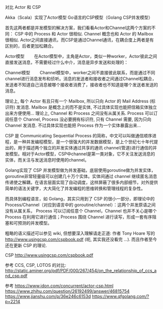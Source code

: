 对比 Actor 和 CSP



Akka（Scala）实现了Actor模型
Go语言的CSP模型（Golang CSP并发模型）


首先这两者都是并发模型的解决方案，我们看看Actor和Channel这两个方案的不同：
CSP 中的 Process 和 Actor 很相似. Channel 概念也和 Actor 的 Mailbox 很相似.
Actor之间直接通讯，而CSP是通过Channel通讯，在耦合度上两者是有区别的，后者更加松耦合。



Actor模型
　　在Actor模型中，主角是Actor，类似一种worker，Actor彼此之间直接发送消息，不需要经过什么中介，消息是异步发送和处理的：

Channel模型
　　Channel模型中，worker之间不直接彼此联系，而是通过不同channel进行消息发布和侦听。消息的发送者和接收者之间通过Channel松耦合，发送者不知道自己消息被哪个接收者消费了，接收者也不知道是哪个发送者发送的消息。



理论上, 每个 Actor 有且只有一个 Mailbox, 所以只向 Actor 的 Mail Address (标识符) 发消息. Mailbox 是概念上的而不是实体, 不过具体实现也能把信箱实体独立出来方便使用...
理论上, Channel 和 Process 之间没有从属关系. Process 可以订阅任意个 Channel, Process 没必要拥有标识符, 只有 Channel 需要, 因为只向 Channel 发消息. 不过具体实现也能把 Process 作为一个实体暴露出来...



CSP 是 Communicating Sequential Process 的简称，中文可以叫做通信顺序进程，是一种并发编程模型，是一个很强大的并发数据模型，是上个世纪七十年代提出的，用于描述两个独立的并发实体通过共享的通讯 channel(管道)进行通信的并发模型。相对于Actor模型，CSP中channel是第一类对象，它不关注发送消息的实体，而关注与发送消息时使用的channel。

Golang实现了 CSP 并发模型做为并发基础，底层使用goroutine做为并发实体，goroutine非常轻量级可以创建几十万个实体。实体间通过 channel 继续匿名消息传递使之解耦，在语言层面实现了自动调度，这样屏蔽了很多内部细节，对外提供简单的语法关键字，大大简化了并发编程的思维转换和管理线程的复杂性。

而具体到编程语言，如 Golang，其实只用到了 CSP 的很小一部分，即理论中的 Process/Channel（对应到语言中的 goroutine/channel）：这两个并发原语之间没有从属关系， Process 可以订阅任意个 Channel，Channel 也并不关心是哪个 Process 在利用它进行通信；Process 围绕 Channel 进行读写，形成一套有序阻塞和可预测的并发模型。





粗略的语义描述可以参见 wiki, 但想要深入理解请走正道: 作者 Tony Hoare 写的 http://www.usingcsp.com/cspbook.pdf (呃, 其实我还没看完 ...). 而且作者至今还在更新 CSP 的理论.

CSP
http://www.usingcsp.com/cspbook.pdf

参考 CCS, CSP, LOTOS 的对比:
http://static.aminer.org/pdf/PDF/000/267/454/on_the_relationship_of_ccs_and_csp.pdf



参考
https://www.jdon.com/concurrent/actor-csp.html
https://www.zhihu.com/question/26192499/answer/46815754
https://www.jianshu.com/p/36e246c6153d
https://www.qfgolang.com/?p=2214


